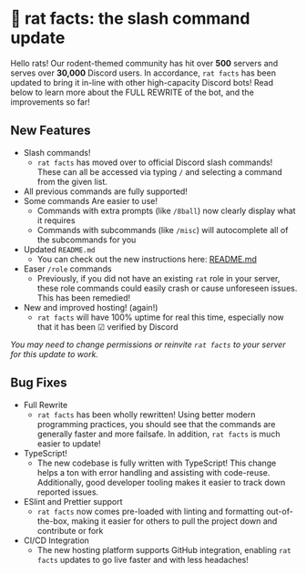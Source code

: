 # 🐀 rat facts: the slash command update

Hello rats! Our rodent-themed community has hit over **500** servers and serves over **30,000** Discord users. In accordance, `rat facts` has been updated to bring it in-line with other high-capacity Discord bots! Read below to learn more about the FULL REWRITE of the bot, and the improvements so far!

## New Features

- Slash commands!
  - `rat facts` has moved over to official Discord slash commands! These can all be accessed via typing `/` and selecting a command from the given list.
- All previous commands are fully supported!
- Some commands Are easier to use!
  - Commands with extra prompts (like `/8ball`) now clearly display what it requires
  - Commands with subcommands (like `/misc`) will autocomplete all of the subcommands for you
- Updated `README.md`
  - You can check out the new instructions here: [README.md](https://github.com/RileyAbr/rat-facts-Discord-Bot)
- Easer `/role` commands
  - Previously, if you did not have an existing `rat` role in your server, these role commands could easily crash or cause unforeseen issues. This has been remedied!
- New and improved hosting! (again!)
  - `rat facts` will have 100% uptime for real this time, especially now that it has been ☑ verified by Discord

_You may need to change permissions or reinvite `rat facts` to your server for this update to work._

## Bug Fixes

- Full Rewrite
  - `rat facts` has been wholly rewritten! Using better modern programming practices, you should see that the commands are generally faster and more failsafe. In addition, `rat facts` is much easier to update!
- TypeScript!
  - The new codebase is fully written with TypeScript! This change helps a ton  with error handling and assisting with code-reuse. Additionally, good developer tooling makes it easier to track down reported issues.
- ESlint and Prettier support
  - `rat facts` now comes pre-loaded with linting and formatting out-of-the-box, making it easier for others to pull the project down and contribute or fork
- CI/CD Integration
  - The new hosting platform supports GitHub integration, enabling `rat facts` updates to go live faster and with less headaches!

